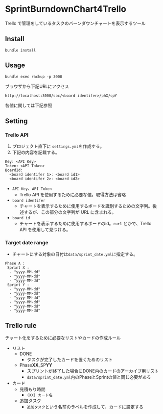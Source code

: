 # SprintBurndownChart4Trello

Trello で管理をしているタスクのバーンダウンチャートを表示するツール

## Install

```
bundle install
```

## Usage

```
bundle exec rackup -p 3000
```

ブラウザから下記URLにアクセス

```
http://localhost:3000/sbc/<board identifer>/phX/spY
```
各値に関しては下記参照

## Setting
### Trello API

1. プロジェクト直下に `settings.yml`を作成する。
2. 下記の内容を記載する。

```
Key: <API Key>
Token: <API Token>
BoardId:
  <board identifer 1>: <board id1> 
  <board identifer 2>: <board id2>
```
* `API Key`、`API Token`
	* Trello API を使用するために必要な値。取得方法は省略
* `board identifer`
	* チャートを表示するために使用するボードを識別するための文字列。後述するが、この部分の文字列が URL に含まれる。
* `board id`
	* チャートを表示するために使用するボードのid。`curl` とかで、Trello API を使用して見つける。

### Target date range
* チャートにする対象の日付は`data/sprint_date.yml`に指定する。

```
Phase A :
 Sprint X :
  - "yyyy-MM-dd"
  - "yyyy-MM-dd"
  - "yyyy-MM-dd"
 Sprint Y :
  - "yyyy-MM-dd"
  - "yyyy-MM-dd"
  - "yyyy-MM-dd"
  - "yyyy-MM-dd"
  - "yyyy-MM-dd"
  - "yyyy-MM-dd"
```

## Trello rule

チャート化をするために必要なリストやカードの作成ルール

* リスト
	* DONE
		* タスクが完了したカードを置くためのリスト
	* Phase**XX**_SP**YY**
		* スプリントが終了した場合にDONE内のカードのアーカイブ用リスト
		* `data/sprint_date.yml`内のPhaseとSprintの値と同じ必要がある
* カード 
	* 見積もり時間
		* `(XX) カード名`
	* 追加タスク
		* `追加タスク`という名前のラベルを作成して、カードに設定する